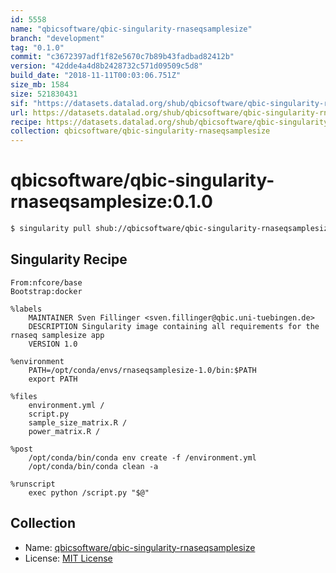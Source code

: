 ```yaml
---
id: 5558
name: "qbicsoftware/qbic-singularity-rnaseqsamplesize"
branch: "development"
tag: "0.1.0"
commit: "c3672397adf1f82e5670c7b89b43fadbad82412b"
version: "42dde4a4d8b2428732c571d09509c5d8"
build_date: "2018-11-11T00:03:06.751Z"
size_mb: 1584
size: 521830431
sif: "https://datasets.datalad.org/shub/qbicsoftware/qbic-singularity-rnaseqsamplesize/0.1.0/2018-11-11-c3672397-42dde4a4/42dde4a4d8b2428732c571d09509c5d8.simg"
url: https://datasets.datalad.org/shub/qbicsoftware/qbic-singularity-rnaseqsamplesize/0.1.0/2018-11-11-c3672397-42dde4a4/
recipe: https://datasets.datalad.org/shub/qbicsoftware/qbic-singularity-rnaseqsamplesize/0.1.0/2018-11-11-c3672397-42dde4a4/Singularity
collection: qbicsoftware/qbic-singularity-rnaseqsamplesize
---
```


# qbicsoftware/qbic-singularity-rnaseqsamplesize:0.1.0

```bash
$ singularity pull shub://qbicsoftware/qbic-singularity-rnaseqsamplesize:0.1.0
```

## Singularity Recipe

```singularity
From:nfcore/base
Bootstrap:docker

%labels
    MAINTAINER Sven Fillinger <sven.fillinger@qbic.uni-tuebingen.de>
    DESCRIPTION Singularity image containing all requirements for the rnaseq samplesize app
    VERSION 1.0

%environment
    PATH=/opt/conda/envs/rnaseqsamplesize-1.0/bin:$PATH
    export PATH

%files
    environment.yml /
    script.py
    sample_size_matrix.R /
    power_matrix.R /

%post
    /opt/conda/bin/conda env create -f /environment.yml
    /opt/conda/bin/conda clean -a

%runscript
    exec python /script.py "$@"
```

## Collection

 - Name: [qbicsoftware/qbic-singularity-rnaseqsamplesize](https://github.com/qbicsoftware/qbic-singularity-rnaseqsamplesize)
 - License: [MIT License](https://api.github.com/licenses/mit)

